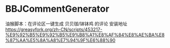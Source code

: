 # BBJCommentGenerator
油猴脚本：在评论区一键生成 贝贝珈/钵钵鸡 的评论
安装地址
https://greasyfork.org/zh-CN/scripts/453217-%E9%92%B5%E9%92%B5%E9%B8%A1%E8%AF%84%E8%AE%BA%E8%87%AA%E5%8A%A8%E7%94%9F%E6%88%90
